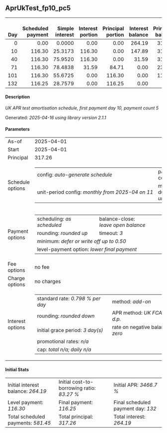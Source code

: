 <h2>AprUkTest_fp10_pc5</h2>
<table>
    <thead style="vertical-align: bottom;">
        <th style="text-align: right;">Day</th>
        <th style="text-align: right;">Scheduled payment</th>
        <th style="text-align: right;">Simple interest</th>
        <th style="text-align: right;">Interest portion</th>
        <th style="text-align: right;">Principal portion</th>
        <th style="text-align: right;">Interest balance</th>
        <th style="text-align: right;">Principal balance</th>
        <th style="text-align: right;">Total simple interest</th>
        <th style="text-align: right;">Total interest</th>
        <th style="text-align: right;">Total principal</th>
    </thead>
    <tr style="text-align: right;">
        <td class="ci00">0</td>
        <td class="ci01" style="white-space: nowrap;">0.00</td>
        <td class="ci02">0.0000</td>
        <td class="ci03">0.00</td>
        <td class="ci04">0.00</td>
        <td class="ci05">264.19</td>
        <td class="ci06">317.26</td>
        <td class="ci07">0.0000</td>
        <td class="ci08">0.00</td>
        <td class="ci09">0.00</td>
    </tr>
    <tr style="text-align: right;">
        <td class="ci00">10</td>
        <td class="ci01" style="white-space: nowrap;">116.30</td>
        <td class="ci02">25.3173</td>
        <td class="ci03">116.30</td>
        <td class="ci04">0.00</td>
        <td class="ci05">147.89</td>
        <td class="ci06">317.26</td>
        <td class="ci07">25.3173</td>
        <td class="ci08">116.30</td>
        <td class="ci09">0.00</td>
    </tr>
    <tr style="text-align: right;">
        <td class="ci00">40</td>
        <td class="ci01" style="white-space: nowrap;">116.30</td>
        <td class="ci02">75.9520</td>
        <td class="ci03">116.30</td>
        <td class="ci04">0.00</td>
        <td class="ci05">31.59</td>
        <td class="ci06">317.26</td>
        <td class="ci07">101.2694</td>
        <td class="ci08">232.60</td>
        <td class="ci09">0.00</td>
    </tr>
    <tr style="text-align: right;">
        <td class="ci00">71</td>
        <td class="ci01" style="white-space: nowrap;">116.30</td>
        <td class="ci02">78.4838</td>
        <td class="ci03">31.59</td>
        <td class="ci04">84.71</td>
        <td class="ci05">0.00</td>
        <td class="ci06">232.55</td>
        <td class="ci07">179.7532</td>
        <td class="ci08">264.19</td>
        <td class="ci09">84.71</td>
    </tr>
    <tr style="text-align: right;">
        <td class="ci00">101</td>
        <td class="ci01" style="white-space: nowrap;">116.30</td>
        <td class="ci02">55.6725</td>
        <td class="ci03">0.00</td>
        <td class="ci04">116.30</td>
        <td class="ci05">0.00</td>
        <td class="ci06">116.25</td>
        <td class="ci07">235.4256</td>
        <td class="ci08">264.19</td>
        <td class="ci09">201.01</td>
    </tr>
    <tr style="text-align: right;">
        <td class="ci00">132</td>
        <td class="ci01" style="white-space: nowrap;">116.25</td>
        <td class="ci02">28.7579</td>
        <td class="ci03">0.00</td>
        <td class="ci04">116.25</td>
        <td class="ci05">0.00</td>
        <td class="ci06">0.00</td>
        <td class="ci07">264.1836</td>
        <td class="ci08">264.19</td>
        <td class="ci09">317.26</td>
    </tr>
</table>
<h4>Description</h4>
<p><i>UK APR test amortisation schedule, first payment day 10, payment count 5</i></p>
<p>Generated: <i>2025-04-16 using library version 2.1.1</i></p>
<h4>Parameters</h4>
<table>
    <tr>
        <td>As-of</td>
        <td>2025-04-01</td>
    </tr>
    <tr>
        <td>Start</td>
        <td>2025-04-01</td>
    </tr>
    <tr>
        <td>Principal</td>
        <td>317.26</td>
    </tr>
    <tr>
        <td>Schedule options</td>
        <td>
            <table>
                <tr>
                    <td>config: <i>auto-generate schedule</i></td>
                    <td>payment count: <i>5</i></td>
                </tr>
                <tr>
                    <td style="white-space: nowrap;">unit-period config: <i>monthly from 2025-04 on 11</i></td>
                    <td>max duration: <i>unlimited</i></td>
                </tr>
            </table>
        </td>
    </tr>
    <tr>
        <td>Payment options</td>
        <td>
            <table>
                <tr>
                    <td>scheduling: <i>as scheduled</i></td>
                    <td>balance-close: <i>leave&nbsp;open&nbsp;balance</i></td>
                </tr>
                <tr>
                    <td>rounding: <i>rounded up</i></td>
                    <td>timeout: <i>3</i></td>
                </tr>
                <tr>
                    <td colspan='2'>minimum: <i>defer&nbsp;or&nbsp;write&nbsp;off&nbsp;up&nbsp;to&nbsp;0.50</i></td>
                </tr>
                <tr>
                    <td colspan='2'>level-payment option: <i>lower&nbsp;final&nbsp;payment</i></td>
                </tr>
            </table>
        </td>
    </tr>
    <tr>
        <td>Fee options</td>
        <td>no fee
        </td>
    </tr>
    <tr>
        <td>Charge options</td>
        <td>no charges
        </td>
    </tr>
    <tr>
        <td>Interest options</td>
        <td>
            <table>
                <tr>
                    <td>standard rate: <i>0.798 % per day</i></td>
                    <td>method: <i>add-on</i></td>
                </tr>
                <tr>
                    <td>rounding: <i>rounded down</i></td>
                    <td>APR method: <i>UK FCA to 1 d.p.</i></td>
                </tr>
                <tr>
                    <td>initial grace period: <i>3 day(s)</i></td>
                    <td>rate on negative balance: <i>zero</i></td>
                </tr>
                <tr>
                    <td colspan="2">promotional rates: <i><i>n/a</i></i></td>
                </tr>
                <tr>
                    <td colspan="2">cap: <i>total <i>n/a</i>; daily <i>n/a</i></td>
                </tr>
            </table>
        </td>
    </tr>
</table>
<h4>Initial Stats</h4>
<table>
    <tr>
        <td>Initial interest balance: <i>264.19</i></td>
        <td>Initial cost-to-borrowing ratio: <i>83.27 %</i></td>
        <td>Initial APR: <i>3466.7 %</i></td>
    </tr>
    <tr>
        <td>Level payment: <i>116.30</i></td>
        <td>Final payment: <i>116.25</i></td>
        <td>Final scheduled payment day: <i>132</i></td>
    </tr>
    <tr>
        <td>Total scheduled payments: <i>581.45</i></td>
        <td>Total principal: <i>317.26</i></td>
        <td>Total interest: <i>264.19</i></td>
    </tr>
</table>

